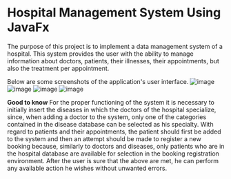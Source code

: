# Hospital Management System Using JavaFx
The purpose of this project is to implement a data management system of a hospital. This system provides the user with the ability to manage information about doctors, patients, their illnesses, their appointments, but also the treatment per appointment.

Below are some screenshots of the application's user interface.
![image](https://user-images.githubusercontent.com/91207835/203411488-5b62cad5-f16d-46b3-8cd3-ee2ff970b8c6.png)
![image](https://user-images.githubusercontent.com/91207835/203411632-5da0608e-f0f5-425d-8aed-790d0fca924d.png)
![image](https://user-images.githubusercontent.com/91207835/203411646-7ff068e9-52c2-4ecb-a60a-bb3ae21a5b5c.png)
![image](https://user-images.githubusercontent.com/91207835/203411668-17c4c00c-a9a6-418b-b2d5-1b16061c5490.png)

**Good to know**
For the proper functioning of the system it is necessary to initially insert the diseases in which the doctors of the hospital specialize, since, when adding a doctor to the system, only one of the categories contained in the disease database can be selected as his specialty. With regard to patients and their appointments, the patient should first be added to the system and then an attempt should be made to register a new booking because, similarly to doctors and diseases, only patients who are in the hospital database are available for selection in the booking registration environment. After the user is sure that the above are met, he can perform any available action he wishes without unwanted errors.
